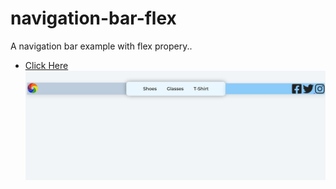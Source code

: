# navigation-bar-flex
A navigation bar example with flex propery..
* [Click Here](https://m-burak-yilmazer.github.io/navigation-bar-flex/)
![gif](https://github.com/M-Burak-Yilmazer/navigation-bar-flex/blob/master/flex-nav-preview.jpg)
